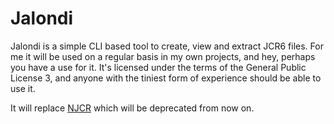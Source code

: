 # Jalondi

Jalondi is a simple CLI based tool to create, view and extract JCR6 files. For me it will be used on a regular basis in my own projects, and hey, perhaps you have a use for it. 
It's licensed under the terms of the General Public License 3, and anyone with the tiniest form of experience should be able to use it. 

It will replace [NJCR](https://github.com/jcr6/NJCR) which will be deprecated from now on.
